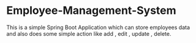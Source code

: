 # Employee-Management-System
This is a simple Spring Boot Application which can store employees data and also does some simple action like add , edit , update , delete.
